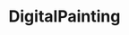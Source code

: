---
title: DigitalPainting
crosslinks:
- u_imguralbumbot
- youtubefactsbot
- youtubot
- livven
- ArtCrit
- wacom
- redditgetsdrawn
- itookapicture
- tmsbmeta
- learntodraw
- alternativeart
- ArtBuddy
- dbz
- sailormoon
- PixelArt
- learnart
- Art
- Illustration
- ImaginaryLeviathans
- fanart
---